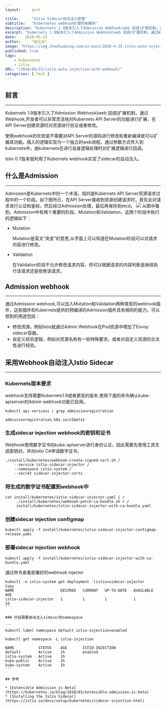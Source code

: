 ```yaml
---
layout:     post

title:      "Istio Sidecar自动注入原理"
subtitle:   "Kubernetes webhook扩展机制解析"
description: "Kubernets 1.9版本引入了Admission Webhook(web 回调)扩展机制，通过Webhook,开发者可以非常灵活地对Kubernets API Server的功能进行扩展，在API Server创建资源时对资源进行验证或者修改。 Istio 0.7版本就利用了Kubernets webhook实现了sidecar的自动注入。"
excerpt: "Kubernets 1.9版本引入了Admission Webhook(web 回调)扩展机制，通过Webhook,开发者可以非常灵活地对Kubernets API Server的功能进行扩展，在API Server创建资源时对资源进行验证或者修改。 Istio 0.7版本就利用了Kubernets webhook实现了sidecar的自动注入。"
date:    2018-05-23
author:     "赵化冰"
image: "https://img.zhaohuabing.com/in-post/2018-4-25-istio-auto-injection-with-webhook/lion.jpg"
published: true 
tags:
    - Kubernetes
    - Istio
URL: "/2018/05/23/istio-auto-injection-with-webhook/"
categories: [ Tech ]
---
```


## 前言
- - -
Kubernets 1.9版本引入了Admission Webhook(web 回调)扩展机制，通过Webhook,开发者可以非常灵活地对Kubernets API Server的功能进行扩展，在API Server创建资源时对资源进行验证或者修改。

使用webhook的优势是不需要对API Server的源码进行修改和重新编译就可以扩展其功能。插入的逻辑实现为一个独立的web进程，通过参数方式传入到kubernets中，由kubernets在进行自身逻辑处理时对扩展逻辑进行回调。

Istio 0.7版本就利用了Kubernets webhook实现了sidecar的自动注入。
<!--more-->
## 什么是Admission
---
Admission是Kubernets中的一个术语，指的是Kubernets API Server资源请求过程中的一个阶段。如下图所示，在API Server接收到资源创建请求时，首先会对请求进行认证和鉴权，然后经过Admission处理，最后再保存到etcd。 
![](https://img.zhaohuabing.com/in-post/2018-4-25-istio-auto-injection-with-webhook/admission-phase.png)
从图中看到，Admission中有两个重要的阶段，Mutation和Validation，这两个阶段中执行的逻辑如下：
* Mutation
  
  Mutation是英文“突变”的意思,从字面上可以知道在Mutation阶段可以对请求内容进行修改。
* Validation

  在Validation阶段不允许修改请求内容，但可以根据请求的内容判断是继续执行该请求还是拒绝该请求。

## Admission webhook
---
通过Admission webhook,可以加入Mutation和Validation两种类型的webhook插件，这些插件和Kubernets提供的预编译的Admission插件具有相同的能力。可以想到的用途包括：
* 修改资源。例如Istio就通过Admin Webhook在Pod资源中增加了Envoy sidecar容器。
* 自定义校验逻辑，例如对资源名称有一些特殊要求。或者对自定义资源的合法性进行校验。

## 采用Webhook自动注入Istio Sidecar
---
### Kubernets版本要求
webhook支持需要Kubernets1.9或者更高的版本,使用下面的命令确认kube-apiserver的Admin webhook功能已启用。

```
kubectl api-versions | grep admissionregistration

admissionregistration.k8s.io/v1beta1
```
### 生成sidecar injection webhook的密钥和证书
Webhook使用数字证书向kube-apiserver进行身份认证，因此需要先使用工具生成密钥对，并向Istio CA申请数字证书。

```
./install/kubernetes/webhook-create-signed-cert.sh /
    --service istio-sidecar-injector /
    --namespace istio-system /
    --secret sidecar-injector-certs
```

### 将生成的数字证书配置到webhook中

```
cat install/kubernetes/istio-sidecar-injector.yaml | /
     ./install/kubernetes/webhook-patch-ca-bundle.sh > /
     install/kubernetes/istio-sidecar-injector-with-ca-bundle.yaml
```

### 创建sidecar injection configmap

```
kubectl apply -f install/kubernetes/istio-sidecar-injector-configmap-release.yaml
```

### 部署sidecar injection webhook

```
kubectl apply -f install/kubernetes/istio-sidecar-injector-with-ca-bundle.yaml
```

通过命令查看部署好的webhook injector

````
kubectl -n istio-system get deployment -listio=sidecar-injector
Copy
NAME                     DESIRED   CURRENT   UP-TO-DATE   AVAILABLE   AGE
istio-sidecar-injector   1         1         1            1           1d
```

### 开启需要自动注入sidecar的namespace 

```
kubectl label namespace default istio-injection=enabled

kubectl get namespace -L istio-injection

NAME           STATUS    AGE       ISTIO-INJECTION
default        Active    1h        enabled
istio-system   Active    1h        
kube-public    Active    1h        
kube-system    Active    1h  
```

## 参考

* [Extensible Admission is Beta](https://kubernetes.io/blog/2018/01/extensible-admission-is-beta)
* [Installing the Istio Sidecar](https://istio.io/docs/setup/kubernetes/sidecar-injection.html)
